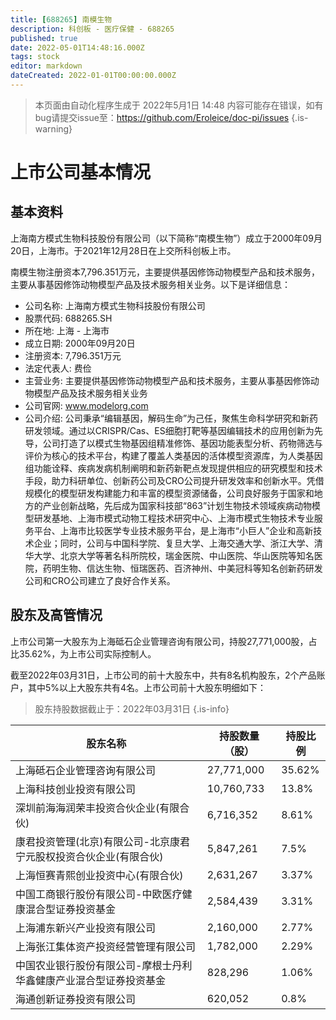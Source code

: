 ```yaml
---
title: [688265] 南模生物
description: 科创板 - 医疗保健 - 688265
published: true
date: 2022-05-01T14:48:16.000Z
tags: stock
editor: markdown
dateCreated: 2022-01-01T00:00:00.000Z
---
```


> 本页面由自动化程序生成于 2022年5月1日 14:48
> 内容可能存在错误，如有bug请提交issue至：https://github.com/Eroleice/doc-pi/issues
{.is-warning}

# 上市公司基本情况

## 基本资料

上海南方模式生物科技股份有限公司（以下简称“南模生物”）成立于2000年09月20日，上海市。于2021年12月28日在上交所科创板上市。

南模生物注册资本7,796.351万元，主要提供基因修饰动物模型产品和技术服务，主要从事基因修饰动物模型产品及技术服务相关业务。以下是详细信息：

- 公司名称: 上海南方模式生物科技股份有限公司
- 股票代码: 688265.SH
- 所在地: 上海 - 上海市
- 成立日期: 2000年09月20日
- 注册资本: 7,796.351万元
- 法定代表人: 费俭
- 主营业务: 主要提供基因修饰动物模型产品和技术服务，主要从事基因修饰动物模型产品及技术服务相关业务
- 公司官网: www.modelorg.com
- 公司介绍: 公司秉承“编辑基因，解码生命”为己任，聚焦生命科学研究和新药研发领域。通过以CRISPR/Cas、ES细胞打靶等基因编辑技术的应用创新为先导，公司打造了以模式生物基因组精准修饰、基因功能表型分析、药物筛选与评价为核心的技术平台，构建了覆盖人类基因的活体模型资源库，为人类基因组功能诠释、疾病发病机制阐明和新药新靶点发现提供相应的研究模型和技术手段，助力科研单位、创新药公司及CRO公司提升研发效率和创新水平。凭借规模化的模型研发构建能力和丰富的模型资源储备，公司良好服务于国家和地方的产业创新战略，先后成为国家科技部“863”计划生物技术领域疾病动物模型研发基地、上海市模式动物工程技术研究中心、上海市模式生物技术专业服务平台、上海市比较医学专业技术服务平台，是上海市“小巨人”企业和高新技术企业；同时，公司与中国科学院、复旦大学、上海交通大学、浙江大学、清华大学、北京大学等著名科所院校，瑞金医院、中山医院、华山医院等知名医院，药明生物、信达生物、恒瑞医药、百济神州、中美冠科等知名创新药研发公司和CRO公司建立了良好合作关系。


## 股东及高管情况

上市公司第一大股东为上海砥石企业管理咨询有限公司，持股27,771,000股，占比35.62%，为上市公司实际控制人。

截至2022年03月31日，上市公司的前十大股东中，共有8名机构股东，2个产品账户，其中5%以上大股东共有4名。上市公司前十大股东明细如下：

> 股东持股数据截止于：2022年03月31日
{.is-info}

| 股东名称 | 持股数量（股） | 持股比例 |
| --- | --- | --- |
| 上海砥石企业管理咨询有限公司 | 27,771,000 | 35.62% |
| 上海科技创业投资有限公司 | 10,760,733 | 13.8% |
| 深圳前海海润荣丰投资合伙企业(有限合伙) | 6,716,352 | 8.61% |
| 康君投资管理(北京)有限公司-北京康君宁元股权投资合伙企业(有限合伙) | 5,847,261 | 7.5% |
| 上海恒赛青熙创业投资中心(有限合伙) | 2,631,267 | 3.37% |
| 中国工商银行股份有限公司-中欧医疗健康混合型证券投资基金 | 2,584,439 | 3.31% |
| 上海浦东新兴产业投资有限公司 | 2,160,000 | 2.77% |
| 上海张江集体资产投资经营管理有限公司 | 1,782,000 | 2.29% |
| 中国农业银行股份有限公司-摩根士丹利华鑫健康产业混合型证券投资基金 | 828,296 | 1.06% |
| 海通创新证券投资有限公司 | 620,052 | 0.8% |




